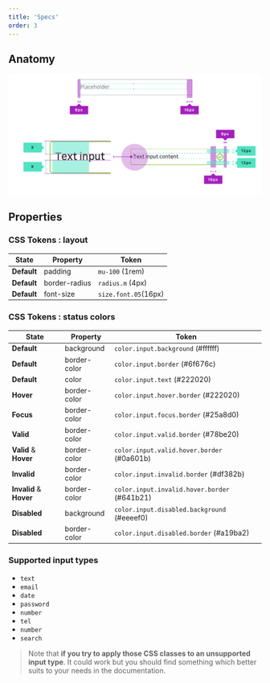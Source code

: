 ```yaml
---
title: 'Specs'
order: 3
---
```


## Anatomy

![spec visual](Inputs-documentation.png)

## Properties

### CSS Tokens : layout

| State       | Property      | Token                |
| ----------- | ------------- | -------------------- |
| **Default** | padding       | `mu-100` (1rem)      |
| **Default** | border-radius | `radius.m` (4px)     |
| **Default** | font-size     | `size.font.05`(16px) |

### CSS Tokens : status colors

| State                   | Property     | Token                                        |
| ----------------------- | ------------ | -------------------------------------------- |
| **Default**             | background   | `color.input.background` (#ffffff)           |
| **Default**             | border-color | `color.input.border` (#6f676c)               |
| **Default**             | color        | `color.input.text` (#222020)                 |
| **Hover**               | border-color | `color.input.hover.border` (#222020)         |
| **Focus**               | border-color | `color.input.focus.border` (#25a8d0)         |
| **Valid**               | border-color | `color.input.valid.border` (#78be20)         |
| **Valid** & **Hover**   | border-color | `color.input.valid.hover.border` (#0a601b)   |
| **Invalid**             | border-color | `color.input.invalid.border` (#df382b)       |
| **Invalid** & **Hover** | border-color | `color.input.invalid.hover.border` (#641b21) |
| **Disabled**            | background   | `color.input.disabled.background` (#eeeef0)  |
| **Disabled**            | border-color | `color.input.disabled.border` (#a19ba2)      |

### Supported input types

<ul>
    <li><code>text</code></li>
    <li><code>email</code></li>
    <li><code>date</code></li>
    <li><code>password</code></li>
    <li><code>number</code></li>
    <li><code>tel</code></li>
    <li><code>number</code></li>
    <li><code>search</code></li>
</ul>

> Note that **if you try to apply those CSS classes to an unsupported input type**. It could work but you should find something which better suits to your needs in the documentation.

